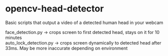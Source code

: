 # opencv-head-detector
Basic scripts that output a video of a detected human head in your webcam


face_detection.py -> crops screen to first detected head, stays on it for 10 minutes\
auto_lock_detection.py -> crops screen dynamically to detected head after 33ms. May be more inaccurate depending on environment

